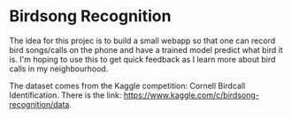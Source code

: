 # Birdsong Recognition
The idea for this projec is to build a small webapp so that one can record bird songs/calls on the phone and have a trained model predict what bird it is. I'm hoping to use this to get quick feedback as I learn more about bird calls in my neighbourhood.

The dataset comes from the Kaggle competition: Cornell Birdcall Identification. There is the link: <https://www.kaggle.com/c/birdsong-recognition/data>.